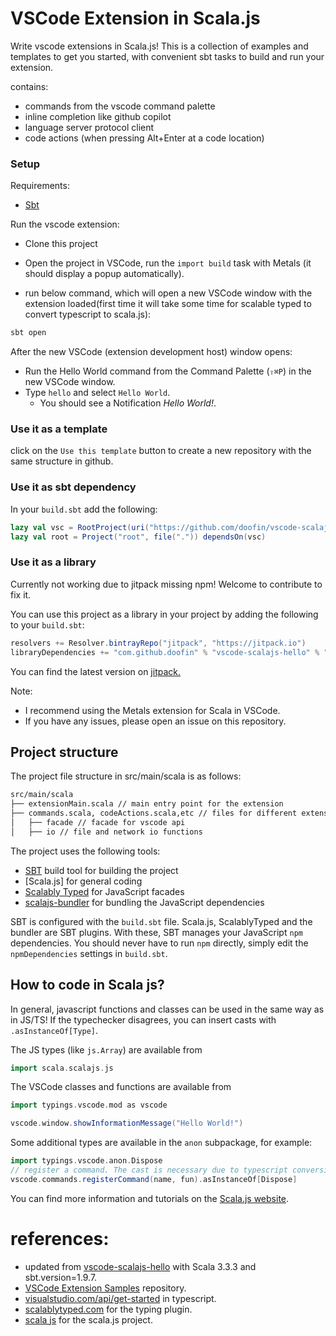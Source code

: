# VSCode Extension in Scala.js
Write vscode extensions in Scala.js! This is a collection of examples and templates to get you started, with convenient sbt tasks to build and run your extension.

contains:
- commands from the vscode command palette
- inline completion like github copilot
- language server protocol client
- code actions (when pressing Alt+Enter at a code location)

### Setup
Requirements:
 - [Sbt](https://www.scala-sbt.org/download.html)


Run the vscode extension:
* Clone this project
* Open the project in VSCode, run the `import build` task with Metals (it should display a popup automatically).

* run below command, which will open a new VSCode window with the extension loaded(first time it will take some time for scalable typed to convert typescript to scala.js):
```bash
sbt open
```

After the new VSCode (extension development host) window opens:
* Run the Hello World command from the Command Palette (`⇧⌘P`) in the new VSCode window.
* Type `hello` and select `Hello World`.
  * You should see a Notification _Hello World!_.


### Use it as a template
click on the `Use this template` button to create a new repository with the same structure in github.

### Use it as sbt dependency
In your `build.sbt` add the following:
```scala
lazy val vsc = RootProject(uri("https://github.com/doofin/vscode-scalajs-hello.git")) 
lazy val root = Project("root", file(".")) dependsOn(vsc)
```

### Use it as a library
Currently not working due to jitpack missing npm! Welcome to contribute to fix it.

You can use this project as a library in your project by adding the following to your `build.sbt`:
```scala
resolvers += Resolver.bintrayRepo("jitpack", "https://jitpack.io")
libraryDependencies += "com.github.doofin" % "vscode-scalajs-hello" % "master-SNAPSHOT" // might be wrong
```

You can find the latest version on
[jitpack.](https://jitpack.io/#doofin/vscode-scalajs-hello)

Note: 
 - I recommend using the Metals extension for Scala in VSCode.
 - If you have any issues, please open an issue on this repository.

## Project structure
The project file structure in src/main/scala is as follows:
```bash
src/main/scala
├── extensionMain.scala // main entry point for the extension
├── commands.scala, codeActions.scala,etc // files for different extension features
│   ├── facade // facade for vscode api
│   ├── io // file and network io functions
```


The project uses the following tools:
* [SBT] build tool for building the project
* [Scala.js] for general coding
* [Scalably Typed] for JavaScript facades
* [scalajs-bundler] for bundling the JavaScript dependencies

SBT is configured with the `build.sbt` file. Scala.js, ScalablyTyped and the bundler are SBT plugins. With these, SBT manages your JavaScript `npm` dependencies. You should never have to run `npm` directly, simply edit the `npmDependencies` settings in `build.sbt`.

[accessible-scala]: https://marketplace.visualstudio.com/items?itemName=scala-center.accessible-scala
[helloworld-minimal-sample]: https://github.com/Microsoft/vscode-extension-samples/tree/master/helloworld-minimal-sample
[Scalably Typed]: https://github.com/ScalablyTyped/Converter
[SBT]: https://www.scala-sbt.org
[ScalaJS]: http://www.scala-js.org
[scalajs-bundler]: https://github.com/scalacenter/scalajs-bundler

## How to code in Scala js?

In general, javascript functions and classes can be used in the same way as in JS/TS!
If the typechecker disagrees, you can insert casts with `.asInstanceOf[Type]`.

The JS types (like `js.Array`) are available from
```scala
import scala.scalajs.js
```

The VSCode classes and functions are available from
```scala
import typings.vscode.mod as vscode

vscode.window.showInformationMessage("Hello World!")
```

Some additional types are available in the `anon` subpackage, for example:
```scala
import typings.vscode.anon.Dispose
// register a command. The cast is necessary due to typescript conversion limitations.
vscode.commands.registerCommand(name, fun).asInstanceOf[Dispose]
```

You can find more information and tutorials on the [Scala.js website](https://www.scala-js.org/).

# references:
 - updated from [vscode-scalajs-hello](https://github.com/pme123/vscode-scalajs-hello) with Scala 3.3.3 and sbt.version=1.9.7.
 - [VSCode Extension Samples](https://github.com/microsoft/vscode-extension-samples) repository.
 - [visualstudio.com/api/get-started](https://code.visualstudio.com/api/get-started/your-first-extension) in typescript.
 - [scalablytyped.com](https://scalablytyped.org/docs/plugin) for the typing plugin.
 - [scala js](https://www.scala-js.org/doc/project/) for the scala.js project.
